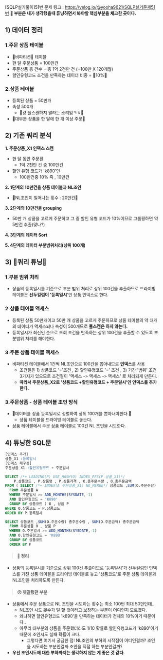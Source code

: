 [SQLP실기풀이]51번
문제 링크 : https://velog.io/@yooha9621/SQLP실기문제51번
**🍎 부분은 내가 생각했을때 튜닝하면서 봐야할 핵심부분을 체크한 곳이다.**

## 1) 데이터 정리
### 1.주문 상품 테이블
- 🍎비파티션🍎 테이블
- 한 달 주문상품 = 100만건
- 주문상품 총 건수 = 총 1억 2천만 건 (=100만 X 120개월)
- 할인유형코드 조건을 만족하는 데이터 비중 = 🍎10%🍎
### 2.상품 테이블
- 등록된 상품 = 50만개
- 속성 500개
   - 🍎걍 풀스캔하지 말라는 소리임ㅋㅎ🍎
- 🍎대부분 상품을 한 달에 한 개 이상 주문🍎

## 2) 기존 쿼리 분석
**1. 주문상품_X1 인덱스 스캔**
- 한 달 동안 주문된
   - 1억 2천만 건 중 100만건
- 할인 유형 코드가 'k890'인
   - 100만건중 10%  즉 , 10만건
   
**2. 1단계의 10만건을 상품 테이블과 NL조인**
- 🍎NL조인이 일어나는 횟수 : 20만건🍎

**3. 2단계의 10만건을 grouping**
- 50만 개 상품을 고르게 주문하고 그 중 할인 유형 코드가 10%이므로 그룹핑하면 약 5만건 추출(맞나?)

**4. 3단계의 데이터 Sort**

**5. 4단계의 데이터 부분범위처리(상위 100개)**

## 3) 🍎쿼리 튜닝🍎
### 1.부분 범위 처리
- 상품의 등록일시를 기준으로 부분 범위 처리로 상위 100건을 추출하므로 드라이빙 테이블은 **선두컬럼이 '등록일시**'인 상품 인덱스로 한다.
### 2.상품 테이블 액세스
- 등록된 상품 50만개이고 50만 개 상품을 고르게 주문하므로 상품 테이블의 약 대개의 데이터가 액세스되나 속성이 500개므로 **풀스캔은 하지 않는다.**
- 등록일시가 최신인 순으로 조회 조건을 만족하는 상위 100건을 추출할 수 있도록 부분범위 처리를 해야한다.
### 3.주문 상품 테이블 액세스
- 비파티션 테이블에서 1건씩 NL조인으로 100건을 뽑아내므로 **인덱스**를 사용 
  - 조건절은 1) 상품코드 '='조건 , 2) 할인유형코드 '=' 조건 , 3) 기간 '범위' 조건 3가지가 있으므로 조건절이 '액세스 -> 액세스 -> 액세스' 로 처리되게 만든다.
  - **따라서 주문상품_X2로 '상품코드 +할인유형코드 + 주문일시'인 인덱스를 추가한다.**

### 3.주문상품 - 상품 테이블 조인 방식
- 🍎데이터를 상품 등록일시로 정렬하여 상위 100개를 뽑아내야한다.🍎
   - 상품 테이블을 드라이빙 테이블로 놓는다.
- 상품 테이블에서 주문 상품 테이블로 100건 NL 조인을 시도한다.

## 4) 튜닝한 SQL문
   
```sql
[인덱스 추가]
상품_X1 :등록일시
[인덱스 재구성]
주문상품_X1 :할인유형코드 + 주문일시

SELECT /*+ LEADING(P) USE_HASH(O) INDEX_FFS(P 상품_X1)*/
	P.상품코드 , P.상품명 , P.상품가격 , O.총주문수량 , O.총주문금액 
FROM ( SELECT /*+ INDEX(A 주문상품_X1) NO_MERGE*/ 상품코드 ,SUM(O.주문수량) 총주문수량 , SUM(O.주문금액) 총주문금액
  FROM 주문상품 A
  WHERE 주문일시 >= ADD_MONTHS(SYSDATE,-1)
  AND 할인유형코드 = 'K890'
  GROUP BY 상품코드 ) O , 상품 P
WHERE O.상품코드 = P.상품코드
ORDER BY P.등록일시

SELECT 상품코드 ,SUM(O.주문수량) 총주문수량 , SUM(O.주문금액) 총주문금액
  FROM 주문상품 O , 상품 P
  WHERE O.주문일시 >= ADD_MONTHS(SYSDATE,-1)
  AND O.할인유형코드 = 'K890'
  GROUP BY 상품코드
  ORDER BY P
```

> #### 🍎 정리
- 상품의 등록일시를 기준으로 상위 100건 추출이므로 '등록일시'가 선두컬럼인 인덱스를 가진 상품 테이블을 드라이빙 테이블로 놓고 '상품코드'로 주문 상품 테이블과 NL조인을 처리하도록 만든다.

> #### 😥 헷갈렸던 부분
- 상품에서 주문 상품으로 NL 조인을 시도하는 횟수는 최소 100번 최대 50만인데...
   - NL조인 시도 횟수가 덜 할 것이라고 보장하는 부분이 어디인지 모르겠다.
   - 왜냐하면 할인유형코드 'k890'을 만족하는 데이터가 전체의 10%이기 때문이다..
   - 아무리 대부분의 상품을 주문했더라도 1/10 확률로 할인유형코드가 'k890'이기 때문에 조인시도 실패 확률이 크다.
      - 그렇다면 여기서 궁금한 점! NL조인의 부하의 시작점이 어디인걸까? 조인을 시도하는 부분인걸까 조인을 직접 하는 부분인걸까?
 - **우선 조인시도에 대한 부하까지는 생각하지 않는 게 좋은 것 같다.**
